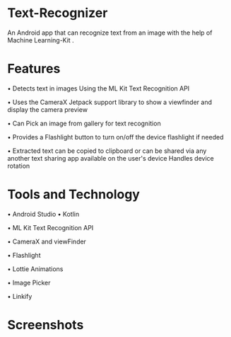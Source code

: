 # Text-Recognizer
An Android app that can recognize text from an image with the help of Machine Learning-Kit .
# Features
• Detects text in images Using the ML Kit Text Recognition API

• Uses the CameraX Jetpack support library to show a viewfinder and display the camera preview

• Can Pick an image from gallery for text recognition

• Provides a Flashlight button to turn on/off the device flashlight if needed

• Extracted text can be copied to clipboard or can be shared via any another text sharing app available on the user's device Handles device rotation

# Tools and Technology
• Android Studio
• Kotlin

• ML Kit Text Recognition API

• CameraX and viewFinder

• Flashlight

• Lottie Animations

• Image Picker

• Linkify

# Screenshots

